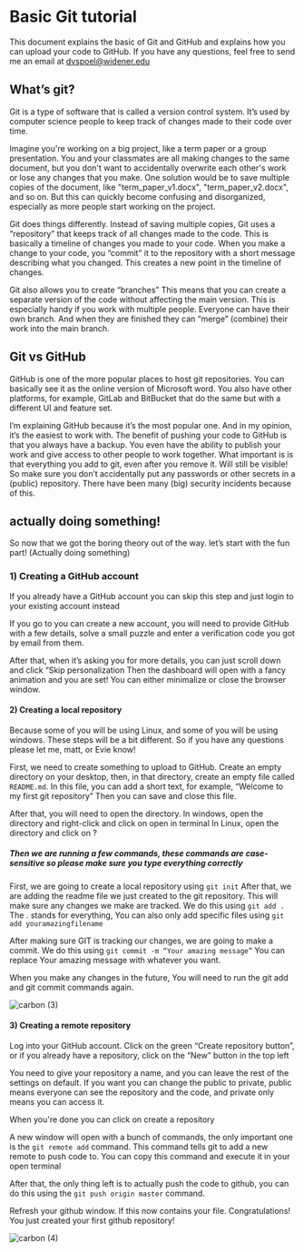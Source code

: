 # Basic Git tutorial

This document explains the basic of Git and GitHub and explains how you can upload your code to GitHub.
If you have any questions, feel free to send me an email at dvspoel@widener.edu

## What’s git?
Git is a type of software that is called a version control system. It’s used by computer science people to keep track of changes made to their code over time.

Imagine you're working on a big project, like a term paper or a group presentation. You and your classmates are all making changes to the same document, but you don't want to accidentally overwrite each other's work or lose any changes that you make. One solution would be to save multiple copies of the document, like "term_paper_v1.docx", "term_paper_v2.docx", and so on. But this can quickly become confusing and disorganized, especially as more people start working on the project.

Git does things differently. Instead of saving multiple copies, Git uses a “repository” that keeps track of all changes made to the code. This is basically a timeline of changes you made to your code. When you make a change to your code, you “commit” it to the repository with a short message describing what you changed. This creates a new point in the timeline of changes. 

Git also allows you to create “branches” This means that you can create a separate version of the code without affecting the main version. This is especially handy if you work with multiple people. Everyone can have their own branch. And when they are finished they can “merge” (combine) their work into the main branch.

## Git vs GitHub
GitHub is one of the more popular places to host git repositories. You can basically see it as the online version of Microsoft word. You also have other platforms, for example, GitLab and BitBucket that do the same but with a different UI and feature set.

I’m explaining GitHub because it’s the most popular one. And in my opinion, it’s the easiest to work with. The benefit of pushing your code to GitHub is that you always have a backup. You even have the ability to publish your work and give access to other people to work together. What important is is that everything you add to git, even after you remove it. Will still be visible! So make sure you don’t accidentally put any passwords or other secrets in a (public) repository. There have been many (big) security incidents because of this.

## actually doing something!
So now that we got the boring theory out of the way. let’s start with the fun part! (Actually doing something)

### 1) Creating a GitHub account
If you already have a GitHub account you can skip this step and just login to your existing account instead

If you go to <INSERT LINK HERE> you can create a new account, you will need to provide GitHub with a few details, solve a small puzzle and enter a verification code you got by email from them.

After that, when it’s asking you for more details, you can just scroll down and click “Skip personalization
Then the dashboard will open with a fancy animation and you are set! You can either minimalize or close the browser window.

#### 2) Creating a local repository
Because some of you will be using Linux, and some of you will be using windows. These steps will be a bit different. So if you have any questions please let me, matt, or Evie know!

First, we need to create something to upload to GitHub. Create an empty directory on your desktop, then, in that directory, create an empty file called `README.md`. In this file, you can add a short text, for example, “Welcome to my first git repository” Then you can save and close this file.

After that, you will need to open the directory.
In windows, open the directory and right-click and click on open in terminal
In Linux, open the directory and click on <what the fuck should they click on>?

##### Then we are running a few commands, these commands are case-sensitive so please make sure you type everything correctly

First, we are going to create a local repository using `git init`
After that, we are adding the readme file we just created to the git repository. This will make sure any changes we make are tracked. We do this using `git add .` The . stands for everything, You can also only add specific files using `git add youramazingfilename`

After making sure GIT is tracking our changes, we are going to make a commit. We do this using `git commit -m “Your amazing message”` You can replace Your amazing message with whatever you want.

When you make any changes in the future, You will need to run the git add and git commit commands again.

![carbon (3)](https://user-images.githubusercontent.com/28593493/225716371-3112b768-5e22-4652-90de-8f7f57545919.png)

#### 3) Creating a remote repository
Log into your GitHub account.
Click on the green “Create repository button”, or if you already have a repository, click on the “New” button in the top left

You need to give your repository a name, and you can leave the rest of the settings on default. If you want you can change the public to private, public means everyone can see the repository and the code, and private only means you can access it.

When you're done you can click on create a repository

A new window will open with a bunch of commands, the only important one is the `git remote add` command. This command tells git to add a new remote to push code to. You can copy this command and execute it in your open terminal

After that, the only thing left is to actually push the code to github, you can do this using the `git push origin master` command.

Refresh your github window. If this now contains your file. Congratulations! You just created your first github repository!

![carbon (4)](https://user-images.githubusercontent.com/28593493/225718475-6aaaaed3-0a14-4b07-9398-8a3af16f8fda.png)

